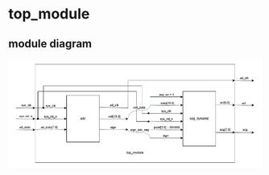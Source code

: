 # top_module

## module diagram

![top_module](https://github.com/KaihaoYuHW/Verilog_a-simple-Voltmeter/blob/main/doc/top_module.png)
